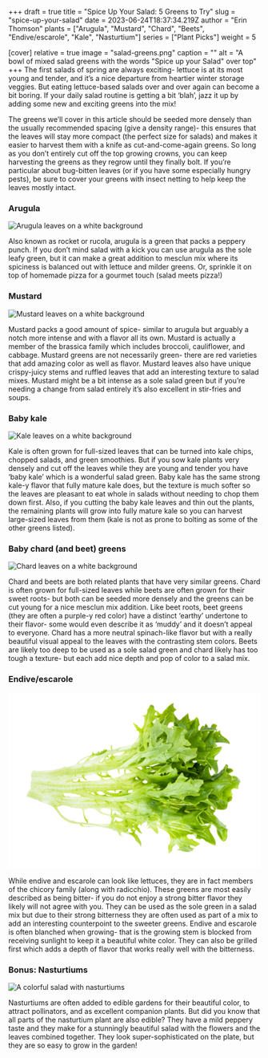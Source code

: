 +++
draft = true
title = "Spice Up Your Salad: 5 Greens to Try"
slug = "spice-up-your-salad"
date = 2023-06-24T18:37:34.219Z
author = "Erin Thomson"
plants = ["Arugula", "Mustard", "Chard", "Beets", "Endive/escarole", "Kale", "Nasturtium"]
series = ["Plant Picks"]
weight = 5

[cover]
relative = true
image = "salad-greens.png"
caption = ""
alt = "A bowl of mixed salad greens with the words \"Spice up your Salad\" over top"
+++
The first salads of spring are always exciting- lettuce is at its most young and tender, and it’s a nice departure from heartier winter storage veggies. But eating lettuce-based salads over and over again can become a bit boring. If your daily salad routine is getting a bit ‘blah’, jazz it up by adding some new and exciting greens into the mix!

The greens we’ll cover in this article should be seeded more densely than the usually recommended spacing (give a density range)- this ensures that the leaves will stay more compact (the perfect size for salads) and makes it easier to harvest them with a knife as cut-and-come-again greens. So long as you don’t entirely cut off the top growing crowns, you can keep harvesting the greens as they regrow until they finally bolt. If you’re particular about bug-bitten leaves (or if you have some especially hungry pests), be sure to cover your greens with insect netting to help keep the leaves mostly intact.

### Arugula

![Arugula leaves on a white background](arugula.jpg)

Also known as rocket or rucola, arugula is a green that packs a peppery punch. If you don’t mind salad with a kick you can use arugula as the sole leafy green, but it can make a great addition to mesclun mix where its spiciness is balanced out with lettuce and milder greens. Or, sprinkle it on top of homemade pizza for a gourmet touch (salad meets pizza!)

### Mustard

![Mustard leaves on a white background](mustard.jpg)

Mustard packs a good amount of spice- similar to arugula but arguably a notch more intense and with a flavor all its own. Mustard is actually a member of the brassica family which includes broccoli, cauliflower, and cabbage. Mustard greens are not necessarily green- there are red varieties that add amazing color as well as flavor. Mustard leaves also have unique crispy-juicy stems and ruffled leaves that add an interesting texture to salad mixes. Mustard might be a bit intense as a sole salad green but if you’re needing a change from salad entirely it’s also excellent in stir-fries and soups.

### Baby kale

![Kale leaves on a white background](kale.jpg)

Kale is often grown for full-sized leaves that can be turned into kale chips, chopped salads, and green smoothies. But if you sow kale plants very densely and cut off the leaves while they are young and tender you have ‘baby kale’ which is a wonderful salad green. Baby kale has the same strong kale-y flavor that fully mature kale does, but the texture is much softer so the leaves are pleasant to eat whole in salads without needing to chop them down first. Also, if you cutting the baby kale leaves and thin out the plants, the remaining plants will grow into fully mature kale so you can harvest large-sized leaves from them (kale is not as prone to bolting as some of the other greens listed).

### Baby chard (and beet) greens

![Chard leaves on a white background](chard.jpg)

Chard and beets are both related plants that have very similar greens. Chard is often grown for full-sized leaves while beets are often grown for their sweet roots- but both can be seeded more densely and the greens can be cut young for a nice mesclun mix addition. Like beet roots, beet greens (they are often a purple-y red color) have a distinct ‘earthy’ undertone to their flavor- some would even describe it as ‘muddy’ and it doesn’t appeal to everyone. Chard has a more neutral spinach-like flavor but with a really beautiful visual appeal to the leaves with the contrasting stem colors. Beets are likely too deep to be used as a sole salad green and chard likely has too tough a texture- but each add nice depth and pop of color to a salad mix.

### Endive/escarole

![Endive leaf on a white background](endive.jpg)

While endive and escarole can look like lettuces, they are in fact members of the chicory family (along with radicchio). These greens are most easily described as being bitter- if you do not enjoy a strong bitter flavor they likely will not agree with you. They can be used as the sole green in a salad mix but due to their strong bitterness they are often used as part of a mix to add an interesting counterpoint to the sweeter greens. Endive and escarole is often blanched when growing- that is the growing stem is blocked from receiving sunlight to keep it a beautiful white color. They can also be grilled first which adds a depth of flavor that works really well with the bitterness.

### Bonus: Nasturtiums

![A colorful salad with nasturtiums](nasturtiums.jpg)

Nasturtiums are often added to edible gardens for their beautiful color, to attract pollinators, and as excellent companion plants. But did you know that all parts of the nasturtium plant are also edible? They have a mild peppery taste and they make for a stunningly beautiful salad with the flowers and the leaves combined together. They look super-sophisticated on the plate, but they are so easy to grow in the garden!